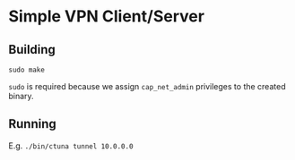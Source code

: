 # Simple VPN Client/Server

## Building

```
sudo make
```

`sudo` is required because we assign `cap_net_admin` privileges to the created
binary.

## Running

E.g. `./bin/ctuna tunnel 10.0.0.0`

